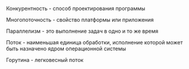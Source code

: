 Конкурентность - способ проектирования программы

Многопоточность - свойство платформы или приложения

Параллелизм - это выполнение задач в одно и то же время

Поток - наименьшая единица обработки, исполнение которой может быть назначено ядром операционной системы

Горутина - легковесный поток
